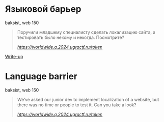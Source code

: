 # Языковой барьер

baksist, web 150

> Поручили младшему специалисту сделать локализацию сайта, а тестировать было некому и некогда. Посмотрите?
>
> *https://worldwide.q.2024.ugractf.ru/token*

[Write-up](WRITEUP.md)

# Language barrier

baksist, web 150

> We’ve asked our junior dev to implement localization of a website, but there was no time or people to test it. Can you take a look?
>
> *https://worldwide.q.2024.ugractf.ru/token*
